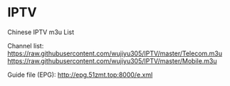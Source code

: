 # IPTV

Chinese IPTV m3u List

Channel list:
https://raw.githubusercontent.com/wujiyu305/IPTV/master/Telecom.m3u
https://raw.githubusercontent.com/wujiyu305/IPTV/master/Mobile.m3u

Guide file (EPG):
http://epg.51zmt.top:8000/e.xml
